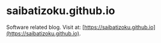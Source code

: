 # saibatizoku.github.io

Software related blog. Visit at: [https://saibatizoku.github.io](https://saibatizoku.github.io).
